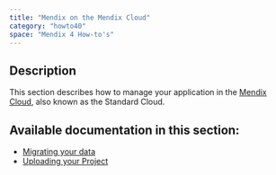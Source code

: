 ```yaml
---
title: "Mendix on the Mendix Cloud"
category: "howto40"
space: "Mendix 4 How-to's"
---
```

## Description

This section describes how to manage your application in the [Mendix Cloud](https://cloud.mendix.com), also known as the Standard Cloud.

## Available documentation in this section:

*   [Migrating your data](https://world.mendix.com/display/howto30/Migrating+your+data)
*   [Uploading your Project](https://world.mendix.com/display/howto30/Uploading+your+Project)